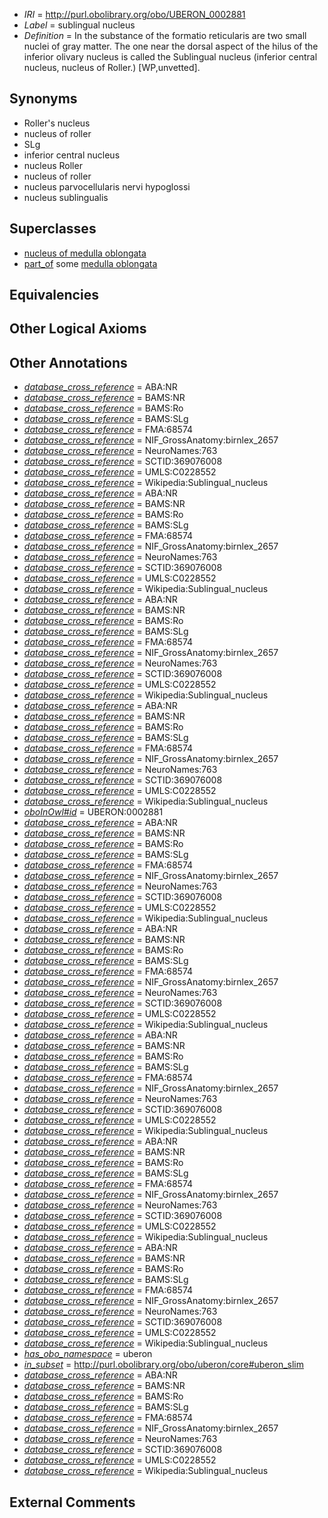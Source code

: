  * *IRI* = http://purl.obolibrary.org/obo/UBERON_0002881
 * *Label* = sublingual nucleus
 * *Definition* = In the substance of the formatio reticularis are two small nuclei of gray matter. The one near the dorsal aspect of the hilus of the inferior olivary nucleus is called the Sublingual nucleus (inferior central nucleus, nucleus of Roller.) [WP,unvetted].

## Synonyms

 * Roller's nucleus
 * nucleus of roller
 * SLg
 * inferior central nucleus
 * nucleus Roller
 * nucleus of roller
 * nucleus parvocellularis nervi hypoglossi
 * nucleus sublingualis

## Superclasses

 * [nucleus of medulla oblongata](../../UBERON/35/UBERON_0007635.md)
 * [part_of](../../BFO/50/BFO_0000050.md) some [medulla oblongata](../../UBERON/96/UBERON_0001896.md)

## Equivalencies


## Other Logical Axioms


## Other Annotations

 * *[database_cross_reference](../../ef/oboInOwl#hasDbXref.md)* = ABA:NR
 * *[database_cross_reference](../../ef/oboInOwl#hasDbXref.md)* = BAMS:NR
 * *[database_cross_reference](../../ef/oboInOwl#hasDbXref.md)* = BAMS:Ro
 * *[database_cross_reference](../../ef/oboInOwl#hasDbXref.md)* = BAMS:SLg
 * *[database_cross_reference](../../ef/oboInOwl#hasDbXref.md)* = FMA:68574
 * *[database_cross_reference](../../ef/oboInOwl#hasDbXref.md)* = NIF_GrossAnatomy:birnlex_2657
 * *[database_cross_reference](../../ef/oboInOwl#hasDbXref.md)* = NeuroNames:763
 * *[database_cross_reference](../../ef/oboInOwl#hasDbXref.md)* = SCTID:369076008
 * *[database_cross_reference](../../ef/oboInOwl#hasDbXref.md)* = UMLS:C0228552
 * *[database_cross_reference](../../ef/oboInOwl#hasDbXref.md)* = Wikipedia:Sublingual_nucleus
 * *[database_cross_reference](../../ef/oboInOwl#hasDbXref.md)* = ABA:NR
 * *[database_cross_reference](../../ef/oboInOwl#hasDbXref.md)* = BAMS:NR
 * *[database_cross_reference](../../ef/oboInOwl#hasDbXref.md)* = BAMS:Ro
 * *[database_cross_reference](../../ef/oboInOwl#hasDbXref.md)* = BAMS:SLg
 * *[database_cross_reference](../../ef/oboInOwl#hasDbXref.md)* = FMA:68574
 * *[database_cross_reference](../../ef/oboInOwl#hasDbXref.md)* = NIF_GrossAnatomy:birnlex_2657
 * *[database_cross_reference](../../ef/oboInOwl#hasDbXref.md)* = NeuroNames:763
 * *[database_cross_reference](../../ef/oboInOwl#hasDbXref.md)* = SCTID:369076008
 * *[database_cross_reference](../../ef/oboInOwl#hasDbXref.md)* = UMLS:C0228552
 * *[database_cross_reference](../../ef/oboInOwl#hasDbXref.md)* = Wikipedia:Sublingual_nucleus
 * *[database_cross_reference](../../ef/oboInOwl#hasDbXref.md)* = ABA:NR
 * *[database_cross_reference](../../ef/oboInOwl#hasDbXref.md)* = BAMS:NR
 * *[database_cross_reference](../../ef/oboInOwl#hasDbXref.md)* = BAMS:Ro
 * *[database_cross_reference](../../ef/oboInOwl#hasDbXref.md)* = BAMS:SLg
 * *[database_cross_reference](../../ef/oboInOwl#hasDbXref.md)* = FMA:68574
 * *[database_cross_reference](../../ef/oboInOwl#hasDbXref.md)* = NIF_GrossAnatomy:birnlex_2657
 * *[database_cross_reference](../../ef/oboInOwl#hasDbXref.md)* = NeuroNames:763
 * *[database_cross_reference](../../ef/oboInOwl#hasDbXref.md)* = SCTID:369076008
 * *[database_cross_reference](../../ef/oboInOwl#hasDbXref.md)* = UMLS:C0228552
 * *[database_cross_reference](../../ef/oboInOwl#hasDbXref.md)* = Wikipedia:Sublingual_nucleus
 * *[database_cross_reference](../../ef/oboInOwl#hasDbXref.md)* = ABA:NR
 * *[database_cross_reference](../../ef/oboInOwl#hasDbXref.md)* = BAMS:NR
 * *[database_cross_reference](../../ef/oboInOwl#hasDbXref.md)* = BAMS:Ro
 * *[database_cross_reference](../../ef/oboInOwl#hasDbXref.md)* = BAMS:SLg
 * *[database_cross_reference](../../ef/oboInOwl#hasDbXref.md)* = FMA:68574
 * *[database_cross_reference](../../ef/oboInOwl#hasDbXref.md)* = NIF_GrossAnatomy:birnlex_2657
 * *[database_cross_reference](../../ef/oboInOwl#hasDbXref.md)* = NeuroNames:763
 * *[database_cross_reference](../../ef/oboInOwl#hasDbXref.md)* = SCTID:369076008
 * *[database_cross_reference](../../ef/oboInOwl#hasDbXref.md)* = UMLS:C0228552
 * *[database_cross_reference](../../ef/oboInOwl#hasDbXref.md)* = Wikipedia:Sublingual_nucleus
 * *[oboInOwl#id](../../id/oboInOwl#id.md)* = UBERON:0002881
 * *[database_cross_reference](../../ef/oboInOwl#hasDbXref.md)* = ABA:NR
 * *[database_cross_reference](../../ef/oboInOwl#hasDbXref.md)* = BAMS:NR
 * *[database_cross_reference](../../ef/oboInOwl#hasDbXref.md)* = BAMS:Ro
 * *[database_cross_reference](../../ef/oboInOwl#hasDbXref.md)* = BAMS:SLg
 * *[database_cross_reference](../../ef/oboInOwl#hasDbXref.md)* = FMA:68574
 * *[database_cross_reference](../../ef/oboInOwl#hasDbXref.md)* = NIF_GrossAnatomy:birnlex_2657
 * *[database_cross_reference](../../ef/oboInOwl#hasDbXref.md)* = NeuroNames:763
 * *[database_cross_reference](../../ef/oboInOwl#hasDbXref.md)* = SCTID:369076008
 * *[database_cross_reference](../../ef/oboInOwl#hasDbXref.md)* = UMLS:C0228552
 * *[database_cross_reference](../../ef/oboInOwl#hasDbXref.md)* = Wikipedia:Sublingual_nucleus
 * *[database_cross_reference](../../ef/oboInOwl#hasDbXref.md)* = ABA:NR
 * *[database_cross_reference](../../ef/oboInOwl#hasDbXref.md)* = BAMS:NR
 * *[database_cross_reference](../../ef/oboInOwl#hasDbXref.md)* = BAMS:Ro
 * *[database_cross_reference](../../ef/oboInOwl#hasDbXref.md)* = BAMS:SLg
 * *[database_cross_reference](../../ef/oboInOwl#hasDbXref.md)* = FMA:68574
 * *[database_cross_reference](../../ef/oboInOwl#hasDbXref.md)* = NIF_GrossAnatomy:birnlex_2657
 * *[database_cross_reference](../../ef/oboInOwl#hasDbXref.md)* = NeuroNames:763
 * *[database_cross_reference](../../ef/oboInOwl#hasDbXref.md)* = SCTID:369076008
 * *[database_cross_reference](../../ef/oboInOwl#hasDbXref.md)* = UMLS:C0228552
 * *[database_cross_reference](../../ef/oboInOwl#hasDbXref.md)* = Wikipedia:Sublingual_nucleus
 * *[database_cross_reference](../../ef/oboInOwl#hasDbXref.md)* = ABA:NR
 * *[database_cross_reference](../../ef/oboInOwl#hasDbXref.md)* = BAMS:NR
 * *[database_cross_reference](../../ef/oboInOwl#hasDbXref.md)* = BAMS:Ro
 * *[database_cross_reference](../../ef/oboInOwl#hasDbXref.md)* = BAMS:SLg
 * *[database_cross_reference](../../ef/oboInOwl#hasDbXref.md)* = FMA:68574
 * *[database_cross_reference](../../ef/oboInOwl#hasDbXref.md)* = NIF_GrossAnatomy:birnlex_2657
 * *[database_cross_reference](../../ef/oboInOwl#hasDbXref.md)* = NeuroNames:763
 * *[database_cross_reference](../../ef/oboInOwl#hasDbXref.md)* = SCTID:369076008
 * *[database_cross_reference](../../ef/oboInOwl#hasDbXref.md)* = UMLS:C0228552
 * *[database_cross_reference](../../ef/oboInOwl#hasDbXref.md)* = Wikipedia:Sublingual_nucleus
 * *[database_cross_reference](../../ef/oboInOwl#hasDbXref.md)* = ABA:NR
 * *[database_cross_reference](../../ef/oboInOwl#hasDbXref.md)* = BAMS:NR
 * *[database_cross_reference](../../ef/oboInOwl#hasDbXref.md)* = BAMS:Ro
 * *[database_cross_reference](../../ef/oboInOwl#hasDbXref.md)* = BAMS:SLg
 * *[database_cross_reference](../../ef/oboInOwl#hasDbXref.md)* = FMA:68574
 * *[database_cross_reference](../../ef/oboInOwl#hasDbXref.md)* = NIF_GrossAnatomy:birnlex_2657
 * *[database_cross_reference](../../ef/oboInOwl#hasDbXref.md)* = NeuroNames:763
 * *[database_cross_reference](../../ef/oboInOwl#hasDbXref.md)* = SCTID:369076008
 * *[database_cross_reference](../../ef/oboInOwl#hasDbXref.md)* = UMLS:C0228552
 * *[database_cross_reference](../../ef/oboInOwl#hasDbXref.md)* = Wikipedia:Sublingual_nucleus
 * *[database_cross_reference](../../ef/oboInOwl#hasDbXref.md)* = ABA:NR
 * *[database_cross_reference](../../ef/oboInOwl#hasDbXref.md)* = BAMS:NR
 * *[database_cross_reference](../../ef/oboInOwl#hasDbXref.md)* = BAMS:Ro
 * *[database_cross_reference](../../ef/oboInOwl#hasDbXref.md)* = BAMS:SLg
 * *[database_cross_reference](../../ef/oboInOwl#hasDbXref.md)* = FMA:68574
 * *[database_cross_reference](../../ef/oboInOwl#hasDbXref.md)* = NIF_GrossAnatomy:birnlex_2657
 * *[database_cross_reference](../../ef/oboInOwl#hasDbXref.md)* = NeuroNames:763
 * *[database_cross_reference](../../ef/oboInOwl#hasDbXref.md)* = SCTID:369076008
 * *[database_cross_reference](../../ef/oboInOwl#hasDbXref.md)* = UMLS:C0228552
 * *[database_cross_reference](../../ef/oboInOwl#hasDbXref.md)* = Wikipedia:Sublingual_nucleus
 * *[has_obo_namespace](../../ce/oboInOwl#hasOBONamespace.md)* = uberon
 * *[in_subset](../../et/oboInOwl#inSubset.md)* = http://purl.obolibrary.org/obo/uberon/core#uberon_slim
 * *[database_cross_reference](../../ef/oboInOwl#hasDbXref.md)* = ABA:NR
 * *[database_cross_reference](../../ef/oboInOwl#hasDbXref.md)* = BAMS:NR
 * *[database_cross_reference](../../ef/oboInOwl#hasDbXref.md)* = BAMS:Ro
 * *[database_cross_reference](../../ef/oboInOwl#hasDbXref.md)* = BAMS:SLg
 * *[database_cross_reference](../../ef/oboInOwl#hasDbXref.md)* = FMA:68574
 * *[database_cross_reference](../../ef/oboInOwl#hasDbXref.md)* = NIF_GrossAnatomy:birnlex_2657
 * *[database_cross_reference](../../ef/oboInOwl#hasDbXref.md)* = NeuroNames:763
 * *[database_cross_reference](../../ef/oboInOwl#hasDbXref.md)* = SCTID:369076008
 * *[database_cross_reference](../../ef/oboInOwl#hasDbXref.md)* = UMLS:C0228552
 * *[database_cross_reference](../../ef/oboInOwl#hasDbXref.md)* = Wikipedia:Sublingual_nucleus

## External Comments

